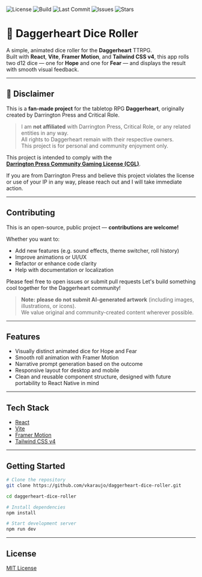 ![License](https://img.shields.io/github/license/vkaraujo/daggerheart-dice-roller)
![Build](https://img.shields.io/github/actions/workflow/status/vkaraujo/daggerheart-dice-roller/deploy.yml?branch=main)
![Last Commit](https://img.shields.io/github/last-commit/vkaraujo/daggerheart-dice-roller)
![Issues](https://img.shields.io/github/issues/vkaraujo/daggerheart-dice-roller)
![Stars](https://img.shields.io/github/stars/vkaraujo/daggerheart-dice-roller?style=social)


# 🎲 Daggerheart Dice Roller

A simple, animated dice roller for the **Daggerheart** TTRPG.  
Built with **React**, **Vite**, **Framer Motion**, and **Tailwind CSS v4**, this app rolls two d12 dice — one for **Hope** and one for **Fear** — and displays the result with smooth visual feedback.

---

## 📜 Disclaimer

This is a **fan-made project** for the tabletop RPG **Daggerheart**, originally created by Darrington Press and Critical Role.

> I am **not affiliated** with Darrington Press, Critical Role, or any related entities in any way.  
> All rights to Daggerheart remain with their respective owners.  
> This project is for personal and community enjoyment only.

This project is intended to comply with the  
**[Darrington Press Community Gaming License (CGL)](https://darringtonpress.com/license/)**.

If you are from Darrington Press and believe this project violates the license or use of your IP in any way, please reach out and I will take immediate action.

---

## Contributing

This is an open-source, public project — **contributions are welcome!**

Whether you want to:

- Add new features (e.g. sound effects, theme switcher, roll history)
- Improve animations or UI/UX
- Refactor or enhance code clarity
- Help with documentation or localization

Please feel free to open issues or submit pull requests
Let's build something cool together for the Daggerheart community!

> **Note:** **please do not submit AI-generated artwork** (including images, illustrations, or icons).  
> We value original and community-created content wherever possible.

---

## Features

- Visually distinct animated dice for Hope and Fear
- Smooth roll animation with Framer Motion
- Narrative prompt generation based on the outcome
- Responsive layout for desktop and mobile
- Clean and reusable component structure, designed with future portability to React Native in mind

---

## Tech Stack

- [React](https://reactjs.org/)
- [Vite](https://vitejs.dev/)
- [Framer Motion](https://www.framer.com/motion/)
- [Tailwind CSS v4](https://tailwindcss.com/)

---

## Getting Started

```bash
# Clone the repository
git clone https://github.com/vkaraujo/daggerheart-dice-roller.git

cd daggerheart-dice-roller

# Install dependencies
npm install

# Start development server
npm run dev
```
---

## License

[MIT License](LICENSE)


